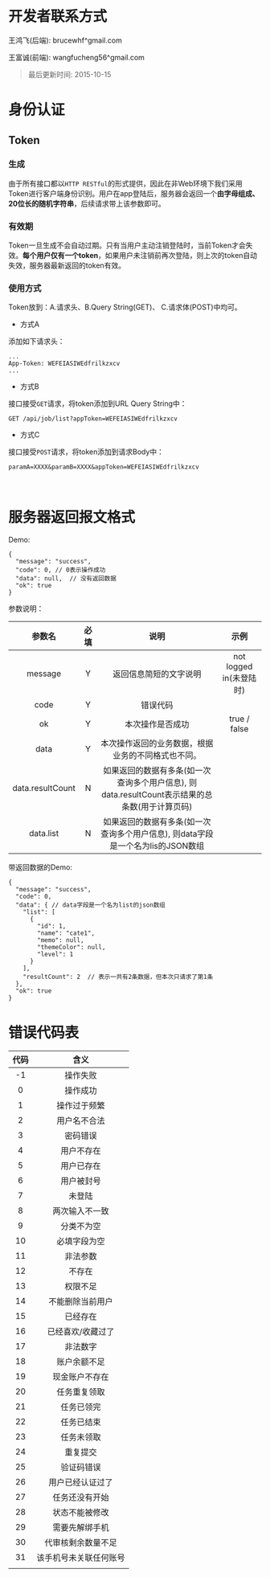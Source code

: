 # 开发者联系方式

王鸿飞(后端): brucewhf^gmail.com

王富诚(前端): wangfucheng56^gmail.com



> 最后更新时间: 2015-10-15



# 身份认证

## Token

### 生成

由于所有接口都以`HTTP RESTful`的形式提供，因此在非Web环境下我们采用Token进行客户端身份识别。用户在app登陆后，服务器会返回一个**由字母组成、20位长的随机字符串**，后续请求带上该参数即可。



### 有效期

Token一旦生成不会自动过期。只有当用户主动注销登陆时，当前Token才会失效。**每个用户仅有一个token**，如果用户未注销前再次登陆，则上次的token自动失效，服务器最新返回的token有效。



### 使用方式

Token放到：A.请求头、B.Query String(GET)、 C.请求体(POST)中均可。

- 方式A

添加如下请求头：

``` 
...
App-Token: WEFEIASIWEdfrilkzxcv
...
```

- 方式B

接口接受`GET`请求，将token添加到URL Query String中：

``` 
GET /api/job/list?appToken=WEFEIASIWEdfrilkzxcv
```

- 方式C

接口接受`POST`请求，将token添加到请求Body中：

``` 
paramA=XXXX&paramB=XXXX&appToken=WEFEIASIWEdfrilkzxcv
```

​

# 服务器返回报文格式

Demo:

``` 
{
  "message": "success",
  "code": 0, // 0表示操作成功
  "data": null,  // 没有返回数据
  "ok": true
}
```

参数说明：

|       参数名        |  必填  |                    说明                    |         示例          |
| :--------------: | :--: | :--------------------------------------: | :-----------------: |
|     message      |  Y   |               返回信息简短的文字说明                | not logged in(未登陆时) |
|       code       |  Y   |                   错误代码                   |                     |
|        ok        |  Y   |                 本次操作是否成功                 |    true / false     |
|       data       |  Y   |        本次操作返回的业务数据，根据业务的不同格式也不同。         |                     |
| data.resultCount |  N   | 如果返回的数据有多条(如一次查询多个用户信息), 则data.resultCount表示结果的总条数(用于计算页码) |                     |
|    data.list     |  N   | 如果返回的数据有多条(如一次查询多个用户信息), 则data字段是一个名为lis的JSON数组 |                     |

带返回数据的Demo:

``` 
{
  "message": "success",
  "code": 0,
  "data": { // data字段是一个名为list的json数组
    "list": [
      {
        "id": 1,
        "name": "cate1",
        "memo": null,
        "themeColor": null,
        "level": 1
      }
    ],
    "resultCount": 2  // 表示一共有2条数据，但本次只请求了第1条
  },
  "ok": true
}
```



# 错误代码表

|  代码  |     含义      |
| :--: | :---------: |
|  -1  |    操作失败     |
|  0   |    操作成功     |
|  1   |   操作过于频繁    |
|  2   |   用户名不合法    |
|  3   |    密码错误     |
|  4   |    用户不存在    |
|  5   |    用户已存在    |
|  6   |    用户被封号    |
|  7   |     未登陆     |
|  8   |   两次输入不一致   |
|  9   |    分类不为空    |
|  10  |   必填字段为空    |
|  11  |    非法参数     |
|  12  |     不存在     |
|  13  |    权限不足     |
|  14  |  不能删除当前用户   |
|  15  |    已经存在     |
|  16  |  已经喜欢/收藏过了  |
|  17  |    非法数字     |
|  18  |   账户余额不足    |
|  19  |   现金账户不存在   |
|  20  |   任务重复领取    |
|  21  |    任务已领完    |
|  22  |    任务已结束    |
|  23  |    任务未领取    |
|  24  |    重复提交     |
|  25  |    验证码错误    |
|  26  |  用户已经认证过了   |
|  27  |   任务还没有开始   |
|  28  |   状态不能被修改   |
|  29  |   需要先解绑手机   |
|  30  |  代审核剩余数量不足  |
|  31  | 该手机号未关联任何账号 |
|      |             |
